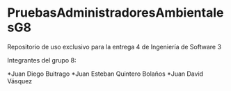 # PruebasAdministradoresAmbientalesG8
Repositorio de uso exclusivo para la entrega 4 de Ingeniería de Software 3

Integrantes del grupo 8:

*Juan Diego Buitrago
*Juan Esteban Quintero Bolaños
*Juan David Vásquez
